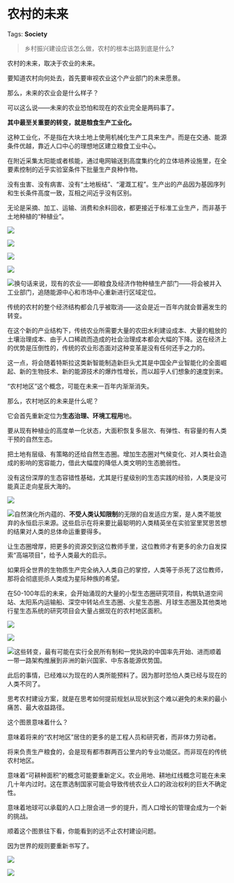 # 农村的未来

Tags: **Society**

> 乡村振兴建设应该怎么做，农村的根本出路到底是什么?



农村的未来，取决于农业的未来。

要知道农村向何处去，首先要审视农业这个产业部门的未来愿景。

那么，未来的农业会是什么样子？

可以这么说——未来的农业恐怕和现在的农业完全是两码事了。

**其中最至关重要的转变，就是粮食生产工业化。**

这种工业化，不是指在大块土地上使用机械化生产工具来生产。而是在交通、能源条件优越，靠近人口中心的理想地区建立粮食工业中心。

在附近采集太阳能或者核能，通过电网输送到高度集约化的立体培养设施里，在全要素控制的近乎实验室条件下批量生产良种作物。

没有虫害、没有病害、没有“土地板结”、“灌溉工程”。生产出的产品因为基因序列和生长条件高度一致，互相之间近乎没有区别。

无论是采摘、加工、运输、消费和余料回收，都更接近于标准工业生产，而非基于土地种植的“种植业”。

  


![](https://pica.zhimg.com/50/v2-236450d8d4cac92859ccbeb1c2f5b064_720w.jpg?source=1940ef5c)  


![](https://pic2.zhimg.com/50/v2-df73ba3868909e534cec2648e8d272d9_720w.jpg?source=1940ef5c)  


![](https://pic1.zhimg.com/50/v2-0dfa5d7bf4781274ae2d450fb804b628_720w.jpg?source=1940ef5c)  


![](https://pic2.zhimg.com/50/v2-6f01e593f3c48c24f23e74e7486d0a13_720w.jpg?source=1940ef5c)  


![](https://pica.zhimg.com/50/v2-285a6632d96debbb4ec97b934fa9f978_720w.jpg?source=1940ef5c)换句话来说，现有的农业——即粮食及经济作物种植生产部门——将会被并入工业部门，追随能源中心和市场中心重新进行区域定位。

传统的农村的整个经济结构都会几乎被取消——这会是近一百年内就会普遍发生的转变。

在这个新的产业结构下，传统农业所需要大量的农田水利建设成本、大量的粗放的土壤治理成本、由于人口稀疏而造成的社会治理成本都会大幅的下降。这在经济上的优势是压倒性的，传统的农业形态面对这种变革是没有任何还手之力的。

这一点，将会随着特斯拉这类新智能制造新巨头尤其是中国全产业智能化的全面崛起、新的生物技术、新的能源技术的爆炸性增长，而以超乎人们想象的速度到来。

“农村地区”这个概念，可能在未来一百年内渐渐消失。

那么，农村地区的未来是什么呢？

它会首先重新定位为**生态治理、环境工程用**地。

要从现有种植业的高度单一化状态，大面积恢复多层次、有弹性、有容量的有人类干预的自然生态。

把土地有层级、有策略的还给自然生态圈。增加生态圈对气候变化、对人类社会造成的影响的宽容能力，借此大幅度的降低人类文明的生态脆弱性。

没有这份深厚的生态容错性基础，尤其是行星级别的生态实践的经验，人类是没可能真正走向星辰大海的。

![](https://pic1.zhimg.com/50/v2-47beabd83fdc5baafa7b2bfd3f40f287_720w.jpg?source=1940ef5c)  


![](https://pic1.zhimg.com/50/v2-046aa14286180f27005923951c4aa63c_720w.jpg?source=1940ef5c)自然演化所内蕴的、**不受人类认知限制**的无限的自发适应方案，是人类不能放弃的永恒启示来源。这些启示在将来要比最聪明的人类精英坐在实验室里冥思苦想的结果对人类的总体命运重要得多。

让生态圈增厚，把更多的资源交到这位教师手里，这位教师才有更多的余力自发探索“高端项目”，给予人类最大的启示。

如果将全世界的生物质生产完全纳入人类自己的掌控，人类等于杀死了这位教师，那将会彻底扼杀人类成为星际种族的希望。

在50-100年后的未来，会开始涌现的大量的小型生态圈研究项目，构筑轨道空间站、太阳系内运输船、深空中转站点生态圈、火星生态圈、月球生态圈及其他类地行星生态系统的研究项目会大量占据现在的农村地区面积。

![](https://pic3.zhimg.com/50/v2-562e892ebbf006dc3500a85af6b1a522_720w.jpg?source=1940ef5c)  


![](https://pica.zhimg.com/50/v2-a3b203823f7e5a89a9cee299d15f0003_720w.jpg?source=1940ef5c)  


![](https://pic1.zhimg.com/50/v2-4f03180f480e5499d3f164ac57dccb6f_720w.jpg?source=1940ef5c)这些转变，最有可能在实行全民所有制和一党执政的中国率先开始、进而顺着一带一路架构推展到非洲的新兴国家、中东各能源优势国。

此后的事情，已经难以为现在的人类所能预料了。因为那时恐怕人类已经与现在的人类不同了。

思考农村建设方案，就是在思考如何提前规划从现状到这个难以避免的未来的最小痛苦、最大收益路径。

这个图景意味着什么？

意味着将来的“农村地区”居住的更多的是工程人员和研究者，而非体力劳动者。

将来负责生产粮食的，会是现有都市群两百公里内的专业功能区。而非现在的传统农村地区。

意味着“可耕种面积”的概念可能要重新定义。农业用地、耕地红线概念可能在未来几十年内过时。这在票选制国家可能会导致传统农业人口的政治权利的巨大不确定性。

意味着地球可以承载的人口上限会进一步的提升，而人口增长的管理会成为一个新的挑战。

顺着这个图景往下看，你能看到的远不止农村建设问题。

因为世界的规则要重新书写了。

![](https://pic1.zhimg.com/50/v2-57b9388037f0c90b633cde3deb685ccd_720w.jpg?source=1940ef5c)  


![](https://pic1.zhimg.com/50/v2-be9519f5540abd894c8b5361d7707eb9_720w.jpg?source=1940ef5c)


